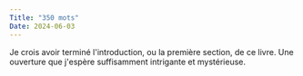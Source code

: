 ```yaml
---
Title: "350 mots"
Date: 2024-06-03
---
```


Je crois avoir terminé l'introduction, ou la première section, de ce livre. Une ouverture que j'espère suffisamment intrigante et mystérieuse.